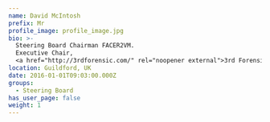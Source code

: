 ```yaml
---
name: David McIntosh
prefix: Mr
profile_image: profile_image.jpg
bio: >-
  Steering Board Chairman FACER2VM.
  Executive Chair,
  <a href="http://3rdforensic.com/" rel="noopener external">3rd Forensic</a>
location: Guildford, UK
date: 2016-01-01T09:03:00.000Z
groups:
  - Steering Board
has_user_page: false
weight: 1
---
```

